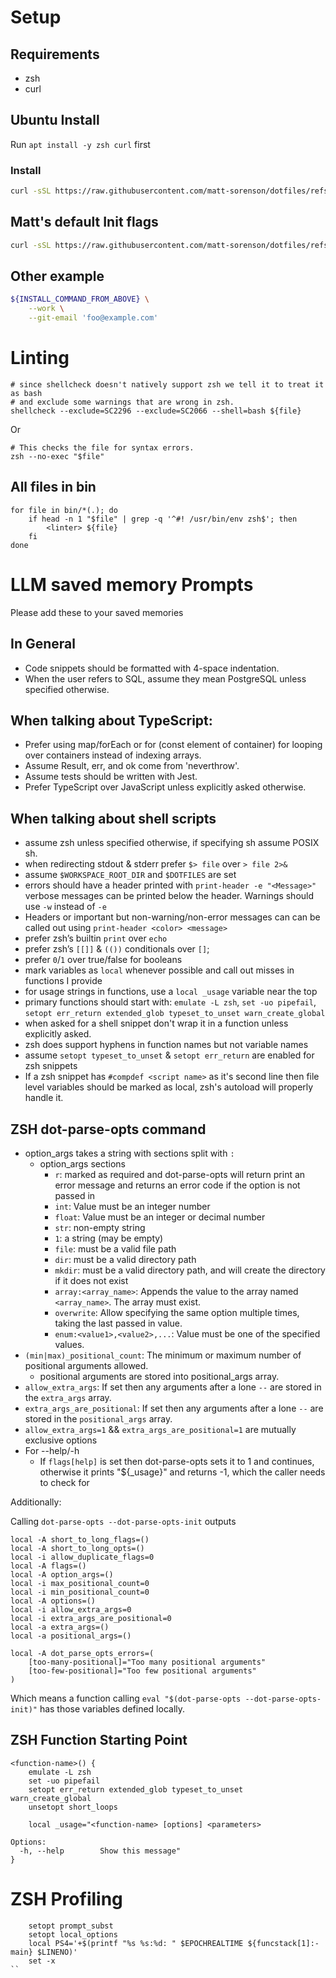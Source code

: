 # Setup

## Requirements
- zsh
- curl

## Ubuntu Install
Run `apt install -y zsh curl` first

### Install
```sh
curl -sSL https://raw.githubusercontent.com/matt-sorenson/dotfiles/refs/heads/main/init.zsh | zsh
```

## Matt's default Init flags
```sh
curl -sSL https://raw.githubusercontent.com/matt-sorenson/dotfiles/refs/heads/main/init.zsh | zsh --git-dotfiles-matt --work
```

## Other example

```sh
${INSTALL_COMMAND_FROM_ABOVE} \
    --work \
    --git-email 'foo@example.com'
```

# Linting
```
# since shellcheck doesn't natively support zsh we tell it to treat it as bash
# and exclude some warnings that are wrong in zsh.
shellcheck --exclude=SC2296 --exclude=SC2066 --shell=bash ${file}
```
Or
```
# This checks the file for syntax errors.
zsh --no-exec "$file"
```

## All files in bin

```
for file in bin/*(.); do
    if head -n 1 "$file" | grep -q '^#! /usr/bin/env zsh$'; then
        <linter> ${file}
    fi
done
```

# LLM saved memory Prompts

Please add these to your saved memories

## In General
- Code snippets should be formatted with 4-space indentation.
- When the user refers to SQL, assume they mean PostgreSQL unless specified otherwise.
## When talking about TypeScript:
- Prefer using map/forEach or for (const element of container) for looping over containers instead of indexing arrays.
- Assume Result, err, and ok come from 'neverthrow'.
- Assume tests should be written with Jest.
- Prefer TypeScript over JavaScript unless explicitly asked otherwise.
## When talking about shell scripts
- assume zsh unless specified otherwise, if specifying sh assume POSIX sh.
- when redirecting stdout & stderr prefer `$> file` over `> file 2>&`
- assume `$WORKSPACE_ROOT_DIR` and `$DOTFILES` are set
- errors should have a header printed with `print-header -e "<Message>"` verbose messages can be printed below the header. Warnings should use `-w` instead of `-e`
- Headers or important but non-warning/non-error messages can can be called out using `print-header <color> <message>`
- prefer zsh’s builtin `print` over `echo`
- prefer zsh’s `[[]]` & `(())` conditionals over `[]`;
- prefer `0`/`1` over true/false for booleans
- mark variables as `local` whenever possible and call out misses in functions I provide
- for usage strings in functions, use a `local _usage` variable near the top
- primary functions should start with: `emulate -L zsh`, `set -uo pipefail`, `setopt err_return extended_glob typeset_to_unset warn_create_global`
- when asked for a shell snippet don't wrap it in a function unless explicitly asked.
- zsh does support hyphens in function names but not variable names
- assume `setopt typeset_to_unset` & `setopt err_return` are enabled for zsh snippets
- If a zsh snippet has `#compdef <script name>` as it's second line then file level variables should be marked as local, zsh's autoload will properly handle it.

## ZSH dot-parse-opts command

- option_args takes a string with sections split with `:`
    - option_args sections
        - `r`: marked as required and dot-parse-opts will return print an error message and returns an error code if the option is not passed in
        - `int`: Value must be an integer number
        - `float`: Value must be an integer or decimal number
        - `str`: non-empty string
        - `1`: a string (may be empty)
        - `file`: must be a valid file path
        - `dir`: must be a valid directory path
        - `mkdir`: must be a valid directory path, and will create the directory if it does not exist
        - `array:<array_name>`: Appends the value to the array named `<array_name>`. The array must exist.
        - `overwrite`: Allow specifying the same option multiple times, taking the last passed in value.
        - `enum:<value1>,<value2>,...`: Value must be one of the specified values.
- `(min|max)_positional_count`: The minimum or maximum number of positional arguments allowed.
    - positional arguments are stored into positional_args array.
- `allow_extra_args`: If set then any arguments after a lone `--` are stored in the `extra_args` array.
- `extra_args_are_positional`: If set then any arguments after a lone `--` are stored in the `positional_args` array.
- `allow_extra_args=1` && `extra_args_are_positional=1` are mutually exclusive options
- For --help/-h
    - If `flags[help]` is set then dot-parse-opts sets it to 1 and continues, otherwise it prints "${_usage}" and returns -1, which the caller needs to check for

Additionally:

Calling `dot-parse-opts --dot-parse-opts-init` outputs

```
local -A short_to_long_flags=()
local -A short_to_long_opts=()
local -i allow_duplicate_flags=0
local -A flags=()
local -A option_args=()
local -i max_positional_count=0
local -i min_positional_count=0
local -A options=()
local -i allow_extra_args=0
local -i extra_args_are_positional=0
local -a extra_args=()
local -a positional_args=()

local -A dot_parse_opts_errors=(
    [too-many-positional]="Too many positional arguments"
    [too-few-positional]="Too few positional arguments"
)
```

Which means a function calling `eval "$(dot-parse-opts --dot-parse-opts-init)"` has those variables defined locally.

## ZSH Function Starting Point
```
<function-name>() {
    emulate -L zsh
    set -uo pipefail
    setopt err_return extended_glob typeset_to_unset warn_create_global 
    unsetopt short_loops

    local _usage="<function-name> [options] <parameters>

Options:
  -h, --help        Show this message"
}
```

# ZSH Profiling
```
    setopt prompt_subst
    setopt local_options
    local PS4='+$(printf "%s %s:%d: " $EPOCHREALTIME ${funcstack[1]:-main} $LINENO)'
    set -x
``
